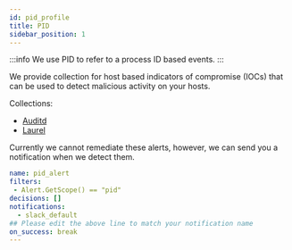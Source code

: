 ```yaml
---
id: pid_profile
title: PID
sidebar_position: 1
---
```


:::info
We use PID to refer to a process ID based events.
:::

We provide collection for host based indicators of compromise (IOCs) that can be used to detect malicious activity on your hosts.

Collections:
  - [Auditd](https://hub.crowdsec.net/author/crowdsecurity/collections/auditd)
  - [Laurel](https://hub.crowdsec.net/author/crowdsecurity/configurations/laurel-logs)

Currently we cannot remediate these alerts, however, we can send you a notification when we detect them.

```yaml
name: pid_alert
filters:
 - Alert.GetScope() == "pid"
decisions: []
notifications:
  - slack_default
## Please edit the above line to match your notification name
on_success: break
---
```